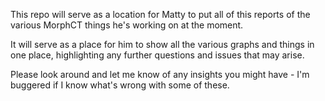 This repo will serve as a location for Matty to put all of this reports of the various MorphCT things he's working on at the moment.

It will serve as a place for him to show all the various graphs and things in one place, highlighting any further questions and issues that may arise.





Please look around and let me know of any insights you might have - I'm buggered if I know what's wrong with some of these.